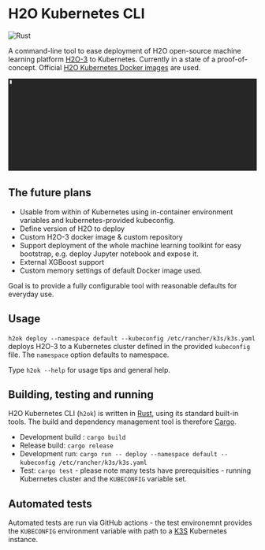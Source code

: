 # H2O Kubernetes CLI

![Rust](https://github.com/Pscheidl/h2o-kubernetes-cli/workflows/Rust/badge.svg)

A command-line tool to ease deployment of H2O open-source machine learning platform [H2O-3](https://github.com/h2oai/h2o-3) to Kubernetes. Currently in a state of a proof-of-concept. Official [H2O Kubernetes Docker images](https://hub.docker.com/r/h2oai/h2o-open-source-k8s) are used.

![H2O Usage in console](h2ok.gif)

## The future plans
- Usable from within of Kubernetes using in-container environment variables and kubernetes-provided kubeconfig.
- Define version of H2O to deploy
- Custom H2O-3 docker image & custom repository
- Support deployment of the whole machine learning toolkint for easy bootstrap, e.g. deploy Jupyter notebook and expose it.
- External XGBoost support
- Custom memory settings of default Docker image used.

Goal is to provide a fully configurable tool with reasonable defaults for everyday use.

## Usage

`h2ok deploy --namespace default --kubeconfig /etc/rancher/k3s/k3s.yaml` deploys H2O-3 to a Kubernetes cluster defined in the provided `kubeconfig` file. The `namespace` option defaults to namespace.

Type `h2ok --help` for usage tips and general help.

## Building, testing and running

H2O Kubernetes CLI (`h2ok`) is written in [Rust](https://www.rust-lang.org/), using its standard built-in tools. The build and dependency management tool is therefore [Cargo](https://crates.io/).

- Development build : `cargo build`
- Release build: `cargo release`
- Development run: `cargo run -- deploy --namespace default --kubeconfig /etc/rancher/k3s/k3s.yaml`
- Test: `cargo test` - please note many tests have prerequisities - running Kubernetes cluster and the `KUBECONFIG` variable set.

## Automated tests
Automated tests are run via GitHub actions - the test environemnt provides the `KUBECONFIG` environment variable with path to a [K3S](https://k3s.io/) Kubernetes instance.
